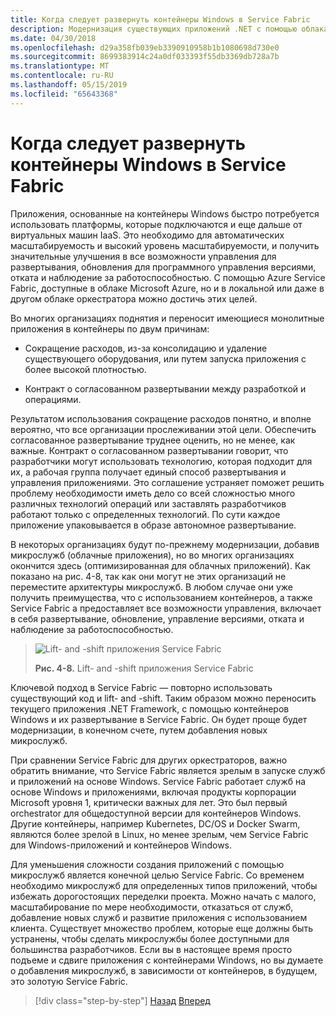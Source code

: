 ```yaml
---
title: Когда следует развернуть контейнеры Windows в Service Fabric
description: Модернизация существующих приложений .NET с помощью облака Azure и Windows контейнерах | Когда следует развертывать контейнеры Windows в Service Fabric
ms.date: 04/30/2018
ms.openlocfilehash: d29a358fb039eb3390910958b1b1080698d730e0
ms.sourcegitcommit: 8699383914c24a0df033393f55db3369db728a7b
ms.translationtype: MT
ms.contentlocale: ru-RU
ms.lasthandoff: 05/15/2019
ms.locfileid: "65643368"
---
```

# <a name="when-to-deploy-windows-containers-to-service-fabric"></a>Когда следует развернуть контейнеры Windows в Service Fabric

Приложения, основанные на контейнеры Windows быстро потребуется использовать платформы, которые подключаются и еще дальше от виртуальных машин IaaS. Это необходимо для автоматических масштабируемость и высокий уровень масштабируемости, и получить значительные улучшения в все возможности управления для развертывания, обновления для программного управления версиями, отката и наблюдение за работоспособностью. С помощью Azure Service Fabric, доступные в облаке Microsoft Azure, но и в локальной или даже в другом облаке оркестратора можно достичь этих целей.

Во многих организациях поднятия и переносит имеющиеся монолитные приложения в контейнеры по двум причинам:

- Сокращение расходов, из-за консолидацию и удаление существующего оборудования, или путем запуска приложения с более высокой плотностью.

- Контракт о согласованном развертывании между разработкой и операциями.

Результатом использования сокращение расходов понятно, и вполне вероятно, что все организации прослеживании этой цели. Обеспечить согласованное развертывание труднее оценить, но не менее, как важные. Контракт о согласованном развертывании говорит, что разработчики могут использовать технологию, которая подходит для их, а рабочая группа получает единый способ развертывания и управления приложениями. Это соглашение устраняет поможет решить проблему необходимости иметь дело со всей сложностью много различных технологий операций или заставлять разработчиков работают только с определенных технологий. По сути каждое приложение упаковывается в образе автономное развертывание.

В некоторых организациях будут по-прежнему модернизации, добавив микрослужб (облачные приложения), но во многих организациях окончится здесь (оптимизированная для облачных приложений). Как показано на рис. 4-8, так как они могут не этих организаций не переместите архитектуры микрослужб. В любом случае они уже получить преимущества, что с использованием контейнеров, а также Service Fabric a предоставляет все возможности управления, включает в себя развертывание, обновление, управление версиями, отката и наблюдение за работоспособностью.

> ![Lift- and -shift приложения Service Fabric](./media/image8.png)
>
> **Рис. 4-8.** Lift- and -shift приложения Service Fabric

Ключевой подход в Service Fabric — повторно использовать существующий код и lift- and -shift. Таким образом можно переносить текущего приложения .NET Framework, с помощью контейнеров Windows и их развертывание в Service Fabric. Он будет проще будет модернизации, в конечном счете, путем добавления новых микрослужб.

При сравнении Service Fabric для других оркестраторов, важно обратить внимание, что Service Fabric является зрелым в запуске служб и приложений на основе Windows. Service Fabric работает служб на основе Windows и приложениями, включая продукты корпорации Microsoft уровня 1, критически важных для лет. Это был первый orchestrator для общедоступной версии для контейнеров Windows. Другие контейнеры, например Kubernetes, DC/OS и Docker Swarm, являются более зрелой в Linux, но менее зрелым, чем Service Fabric для Windows-приложений и контейнеров Windows.

Для уменьшения сложности создания приложений с помощью микрослужб является конечной целью Service Fabric. Со временем необходимо микрослужб для определенных типов приложений, чтобы избежать дорогостоящих переделки проекта. Можно начать с малого, масштабирование по мере необходимости, отказаться от служб, добавление новых служб и развитие приложения с использованием клиента. Существует множество проблем, которые еще должны быть устранены, чтобы сделать микрослужбы более доступными для большинства разработчиков. Если вы в настоящее время просто подъеме и сдвиге приложения с контейнерами Windows, но вы думаете о добавления микрослужб, в зависимости от контейнеров, в будущем, это золотую Service Fabric.

>[!div class="step-by-step"]
>[Назад](when-to-deploy-windows-containers-to-azure-vms-iaas-cloud.md)
>[Вперед](when-to-deploy-windows-containers-to-azure-container-service-kubernetes.md)
